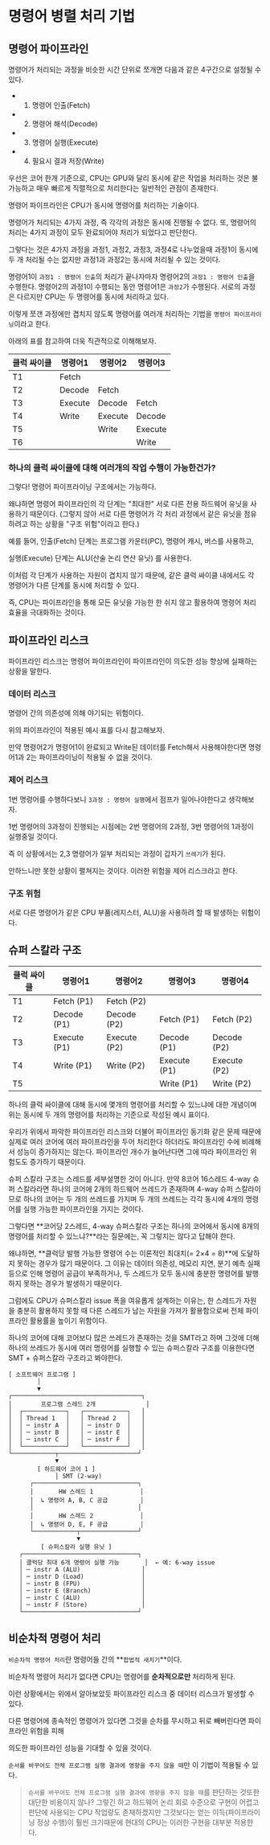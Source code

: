# 명령어 병렬 처리 기법

## 명령어 파이프라인
명령어가 처리되는 과정을 비슷한 시간 단위로 쪼개면 다음과 같은 4구간으로 설정될 수 있다.
- 1. 명령어 인출(Fetch)
- 2. 명령어 해석(Decode)
- 3. 명령어 실행(Execute)
- 4. 필요시 결과 저장(Write)

우선은 코어 한개 기준으로, CPU는 GPU와 달리 동시에 같은 작업을 처리하는 것은 불가능하고 매우 빠르게 직렬적으로 처리한다는 일반적인 관점이 존재한다.

명령어 파이프라인은 CPU가 동시에 명령어를 처리하는 기술이다.

명령어가 처리되는 4가지 과정, 즉 각각의 과정은 동시에 진행될 수 없다. 또, 명령어의 처리는 4가지 과정이 모두 완료되어야 처리가 되었다고 판단한다.

그렇다는 것은 4가지 과정을 과정1, 과정2, 과정3, 과정4로 나누었을때 과정1이 동시에 두 개 처리될 수는 없지만 과정1과 과정2는 동시에 처리될 수 있는 것이다.

명령어1이 `과정1 : 명령어 인출`의 처리가 끝나자마자 명령어2의 `과정1 : 명령어 인출`을 수행한다. 명령어2의 과정1이 수행되는 동안 명령어1은 `과정2`가 수행된다. 서로의 과정은 다르지만 CPU는 두 명령어를 동시에 처리하고 있다.

이렇게 쪼갠 과정에만 겹치지 않도록 명령어를 여러개 처리하는 기법을 `명령어 파이프라이닝`이라고 한다.

아래의 표를 참고하여 더욱 직관적으로 이해해보자.

| 클럭 싸이클 | 명령어1    | 명령어2    | 명령어3    |
| ------ | ------- | ------- | ------- |
| T1     | Fetch   |         |         |
| T2     | Decode  | Fetch   |         |
| T3     | Execute | Decode  | Fetch   |
| T4     | Write   | Execute | Decode  |
| T5     |         | Write   | Execute |
| T6     |         |         | Write   |

### 하나의 클럭 싸이클에 대해 여러개의 작업 수행이 가능한건가?

그렇다! 명령어 파이프라이닝 구조에서는 가능하다.

왜냐하면 명령어 파이프라인의 각 단계는 "최대한" 서로 다른 전용 하드웨어 유닛을 사용하기 때문이다.
(그렇지 않아 서로 다른 명령어가 각 처리 과정에서 같은 유닛을 점유하려고 하는 상황을 "구조 위험"이라고 한다.)

예를 들어, 인출(Fetch) 단계는 프로그램 카운터(PC), 명령어 캐시, 버스를 사용하고,

실행(Execute) 단계는 ALU(산술 논리 연산 유닛) 를 사용한다.

이처럼 각 단계가 사용하는 자원이 겹치지 않기 때문에,
같은 클럭 싸이클 내에서도 각 명령어가 다른 단계를 동시에 처리할 수 있다.

즉, CPU는 파이프라인을 통해 모든 유닛을 가능한 한 쉬지 않고 활용하여
명령어 처리 효율을 극대화하는 것이다.

## 파이프라인 리스크
파이프라인 리스크는 명령어 파이프라인이 파이프라인이 의도한 성능 향상에 실패하는 상황을 말한다.

### 데이터 리스크
명령어 간의 의존성에 의해 야기되는 위험이다.

위의 파이프라인이 적용된 예시 표를 다시 참고해보자.

만약 명령어2가 명령어1이 완료되고 Write된 데이터를 Fetch해서 사용해야한다면 명령어1과 2는 파이프라이닝이 적용될 수 없을 것이다.

### 제어 리스크
1번 명령어를 수행하다보니 `3과정 : 명령어 실행`에서 점프가 일어나야한다고 생각해보자.

1번 명령어의 3과정이 진행되는 시점에는 2번 명령어의 2과정, 3번 명령어의 1과정이 실행중일 것이다.

즉 이 상황에서는 2,3 명령어가 일부 처리되는 과정이 갑자기 `쓰레기`가 된다.

안하느니만 못한 상황이 펼쳐지는 것이다. 이러한 위험을 제어 리스크라고 한다.

### 구조 위험
서로 다른 명령어가 같은 CPU 부품(레지스터, ALU)을 사용하려 할 때 발생하는 위험이다.

## 슈퍼 스칼라 구조
| 클럭 싸이클 | 명령어1         | 명령어2         | 명령어3         | 명령어4         |
| ------ | ------------ | ------------ | ------------ | ------------ |
| T1     | Fetch (P1)   | Fetch (P2)   |              |              |
| T2     | Decode (P1)  | Decode (P2)  | Fetch (P1)   | Fetch (P2)   |
| T3     | Execute (P1) | Execute (P2) | Decode (P1)  | Decode (P2)  |
| T4     | Write (P1)   | Write (P2)   | Execute (P1) | Execute (P2) |
| T5     |              |              | Write (P1)   | Write (P2)   |

하나의 클럭 싸이클에 대해 동시에 몇개의 명령어를 처리할 수 있느냐에 대한 개념이며 위는 동시에 두 개의 명령어를 처리하는 기준으로 작성된 예시 표이다.

우리가 위에서 파악한 파이프라인 리스크와 더불어 파이프라인 동기화 같은 문제 때문에 실제로 여러 코어에 여러 파이프라인을 두어 처리한다 하더라도 파이프라인 수에 비례해서 성능이 증가하지는 않는다. 파이프라인 개수가 늘어난다면 그에 따라 파이프라인 위험도도 증가하기 때문이다.

슈퍼 스칼라 구조는 스레드를 세부설명한 것이 아니다. 만약 8코어 16스레드 4-way 슈퍼 스칼라라면 하나의 코어에 2개의 하드웨어 쓰레드가 존재하며 4-way 슈퍼 스칼라이므로 하나의 코어는 두 개의 쓰레드를 가지며 두 개의 쓰레드는 각각 동시에 4개의 명령어를 실행 가능한 파이프라인을 가지는 것이다.

그렇다면 **코어당 2스레드, 4-way 슈퍼스칼라 구조는 하나의 코어에서 동시에 8개의 명령어를 처리할 수 있느냐?**라는 질문에는,
꼭 그렇지는 않다고 답해야 한다.

왜냐하면, **클럭당 발행 가능한 명령어 수는 이론적인 최대치(= 2×4 = 8)**에 도달하지 못하는 경우가 많기 때문이다.
그 이유는 데이터 의존성, 메모리 지연, 분기 예측 실패 등으로 인해 명령어 공급이 부족하거나,
두 스레드가 모두 동시에 충분한 명령어를 발행하지 못하는 경우가 발생하기 때문이다.

그럼에도 CPU가 슈퍼스칼라 issue 폭을 여유롭게 설계하는 이유는,
한 스레드가 자원을 충분히 활용하지 못할 때 다른 스레드가 남는 자원을 가져가 활용함으로써
전체 파이프라인 활용률을 높이기 위함이다.

하나의 코어에 대해 코어보다 많은 쓰레드가 존재하는 것을 SMT라고 하며 그것에 더해 하나의 쓰레드가 동시에 여러 명령어를 실행할 수 있는 슈퍼스칼라 구조를 이용한다면 SMT + 슈퍼스칼라 구조라고 봐야한다.


```
[ 소프트웨어 프로그램 ]
        │
        ▼
┌────────────────────────────────────┐
│        프로그램 스레드 2개              │
│  ┌────────────┐   ┌────────────┐   │
│  │ Thread 1   │   │ Thread 2   │   │
│  │ ─ instr A  │   │ ─ instr D  │   │
│  │ ─ instr B  │   │ ─ instr E  │   │
│  │ ─ instr C  │   │ ─ instr F  │   │
│  └────────────┘   └────────────┘   │
└────────────┬──────────────────────┘
             ▼
        [ 하드웨어 코어 1 ]
             │ SMT (2-way)
      ┌─────────────────────────────┐
      │       HW 스레드 1             │
      │  ↳ 명령어 A, B, C 공급         │
      │                             │
      │       HW 스레드 2             │
      │  ↳ 명령어 D, E, F 공급         │
      └────────────┬────────────────┘
                   ▼
         [ 슈퍼스칼라 실행 유닛 ]
   ┌────────────────────────────────┐
   │ 클럭당 최대 6개 명령어 실행 가능       │  ← 예: 6-way issue
   │ ─ instr A (ALU)                 │
   │ ─ instr D (Load)                │
   │ ─ instr B (FPU)                 │
   │ ─ instr E (Branch)              │
   │ ─ instr C (ALU)                 │
   │ ─ instr F (Store)               │
   └────────────────────────────────┘
```

## 비순차적 명령어 처리
`비순차적 명령어 처리`란 명령어들 간의 **`합법적 새치기`**이다.

비순차적 명령어 처리가 없다면 CPU는 명령어를 **순차적으로만** 처리하게 된다.

이런 상황에서는 위에서 알아보았듯 파이프라인 리스크 중 데이터 리스크가 발생할 수 있다.

다른 명령어에 종속적인 명령어가 있다면 그것을 순차를 무시하고 뒤로 빼버린다면 파이프라인 위험을 피해 

의도한 파이프라인 성능을 기대할 수 있을 것이다.

`순서를 바꾸어도 전체 프로그램 실행 결과에 영향을 주지 않을 때`만 이 기법이 적용될 수 있다.

> `순서를 바꾸어도 전체 프로그램 실행 결과에 영향을 주지 않을 때`를 판단하는 것또한 대단한 비용이지 않나?
> 그렇긴 하고 하드웨어 논리 회로 수준으로 구현이 어렵고 판단에 사용되는 CPU 작업량도 존재하겠지만 
> 그것보다는 얻는 이득(파이프라이닝 정상 수행)이 훨씬 크기때문에 현대의 CPU는 이러한 구현을 대부분 적용한다.

